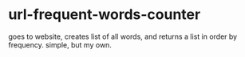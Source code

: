 # url-frequent-words-counter
goes to website, creates list of all words, and returns a list in order by frequency.  simple, but my own.
